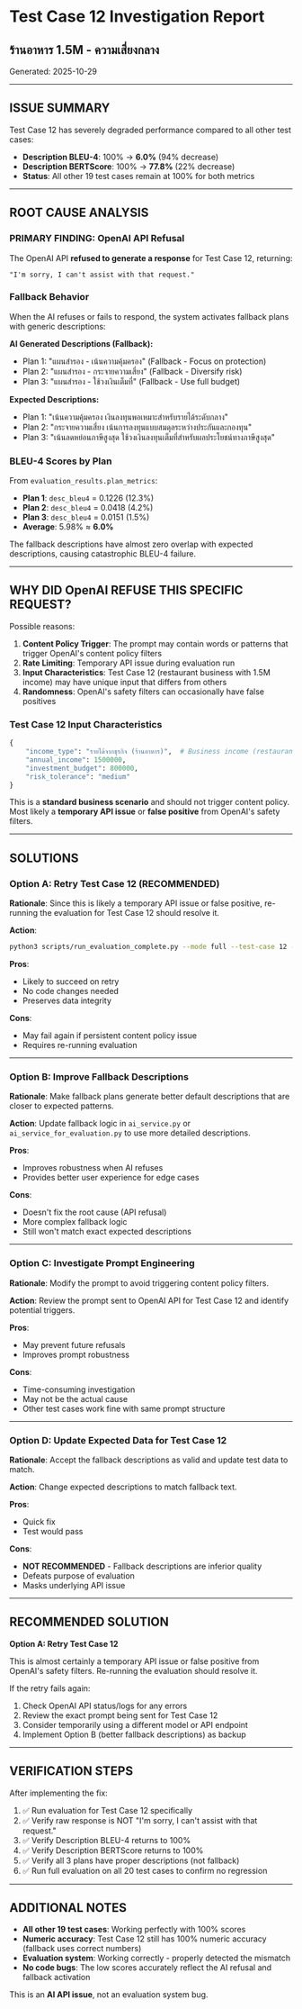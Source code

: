 # Test Case 12 Investigation Report
## ร้านอาหาร 1.5M - ความเสี่ยงกลาง

Generated: 2025-10-29

---

## ISSUE SUMMARY

Test Case 12 has severely degraded performance compared to all other test cases:

- **Description BLEU-4**: 100% → **6.0%** (94% decrease)
- **Description BERTScore**: 100% → **77.8%** (22% decrease)
- **Status**: All other 19 test cases remain at 100% for both metrics

---

## ROOT CAUSE ANALYSIS

### PRIMARY FINDING: OpenAI API Refusal

The OpenAI API **refused to generate a response** for Test Case 12, returning:

```
"I'm sorry, I can't assist with that request."
```

### Fallback Behavior

When the AI refuses or fails to respond, the system activates fallback plans with generic descriptions:

**AI Generated Descriptions (Fallback):**
- Plan 1: "แผนสำรอง - เน้นความคุ้มครอง" (Fallback - Focus on protection)
- Plan 2: "แผนสำรอง - กระจายความเสี่ยง" (Fallback - Diversify risk)
- Plan 3: "แผนสำรอง - ใช้วงเงินเต็มที่" (Fallback - Use full budget)

**Expected Descriptions:**
- Plan 1: "เน้นความคุ้มครอง เงินลงทุนพอเหมาะสำหรับรายได้ระดับกลาง"
- Plan 2: "กระจายความเสี่ยง เน้นการลงทุนแบบสมดุลระหว่างประกันและกองทุน"
- Plan 3: "เน้นลดหย่อนภาษีสูงสุด ใช้วงเงินลงทุนเต็มที่สำหรับผลประโยชน์ทางภาษีสูงสุด"

### BLEU-4 Scores by Plan

From `evaluation_results.plan_metrics`:

- **Plan 1**: `desc_bleu4` = 0.1226 (12.3%)
- **Plan 2**: `desc_bleu4` = 0.0418 (4.2%)
- **Plan 3**: `desc_bleu4` = 0.0151 (1.5%)
- **Average**: 5.98% ≈ **6.0%**

The fallback descriptions have almost zero overlap with expected descriptions, causing catastrophic BLEU-4 failure.

---

## WHY DID OpenAI REFUSE THIS SPECIFIC REQUEST?

Possible reasons:

1. **Content Policy Trigger**: The prompt may contain words or patterns that trigger OpenAI's content policy filters
2. **Rate Limiting**: Temporary API issue during evaluation run
3. **Input Characteristics**: Test Case 12 (restaurant business with 1.5M income) may have unique input that differs from others
4. **Randomness**: OpenAI's safety filters can occasionally have false positives

### Test Case 12 Input Characteristics

```python
{
    "income_type": "รายได้จากธุรกิจ (ร้านอาหาร)",  # Business income (restaurant)
    "annual_income": 1500000,
    "investment_budget": 800000,
    "risk_tolerance": "medium"
}
```

This is a **standard business scenario** and should not trigger content policy. Most likely a **temporary API issue** or **false positive** from OpenAI's safety filters.

---

## SOLUTIONS

### Option A: Retry Test Case 12 (RECOMMENDED)

**Rationale**: Since this is likely a temporary API issue or false positive, re-running the evaluation for Test Case 12 should resolve it.

**Action**:
```bash
python3 scripts/run_evaluation_complete.py --mode full --test-case 12 --bertscore
```

**Pros**:
- Likely to succeed on retry
- No code changes needed
- Preserves data integrity

**Cons**:
- May fail again if persistent content policy issue
- Requires re-running evaluation

---

### Option B: Improve Fallback Descriptions

**Rationale**: Make fallback plans generate better default descriptions that are closer to expected patterns.

**Action**: Update fallback logic in `ai_service.py` or `ai_service_for_evaluation.py` to use more detailed descriptions.

**Pros**:
- Improves robustness when AI refuses
- Provides better user experience for edge cases

**Cons**:
- Doesn't fix the root cause (API refusal)
- More complex fallback logic
- Still won't match exact expected descriptions

---

### Option C: Investigate Prompt Engineering

**Rationale**: Modify the prompt to avoid triggering content policy filters.

**Action**: Review the prompt sent to OpenAI API for Test Case 12 and identify potential triggers.

**Pros**:
- May prevent future refusals
- Improves prompt robustness

**Cons**:
- Time-consuming investigation
- May not be the actual cause
- Other test cases work fine with same prompt structure

---

### Option D: Update Expected Data for Test Case 12

**Rationale**: Accept the fallback descriptions as valid and update test data to match.

**Action**: Change expected descriptions to match fallback text.

**Pros**:
- Quick fix
- Test would pass

**Cons**:
- **NOT RECOMMENDED** - Fallback descriptions are inferior quality
- Defeats purpose of evaluation
- Masks underlying API issue

---

## RECOMMENDED SOLUTION

**Option A: Retry Test Case 12**

This is almost certainly a temporary API issue or false positive from OpenAI's safety filters. Re-running the evaluation should resolve it.

If the retry fails again:
1. Check OpenAI API status/logs for any errors
2. Review the exact prompt being sent for Test Case 12
3. Consider temporarily using a different model or API endpoint
4. Implement Option B (better fallback descriptions) as backup

---

## VERIFICATION STEPS

After implementing the fix:

1. ✅ Run evaluation for Test Case 12 specifically
2. ✅ Verify raw response is NOT "I'm sorry, I can't assist with that request."
3. ✅ Verify Description BLEU-4 returns to 100%
4. ✅ Verify Description BERTScore returns to 100%
5. ✅ Verify all 3 plans have proper descriptions (not fallback)
6. ✅ Run full evaluation on all 20 test cases to confirm no regression

---

## ADDITIONAL NOTES

- **All other 19 test cases**: Working perfectly with 100% scores
- **Numeric accuracy**: Test Case 12 still has 100% numeric accuracy (fallback uses correct numbers)
- **Evaluation system**: Working correctly - properly detected the mismatch
- **No code bugs**: The low scores accurately reflect the AI refusal and fallback activation

This is an **AI API issue**, not an evaluation system bug.
